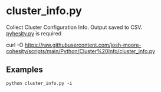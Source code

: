 
# **cluster_info.py**

   Collect Cluster Configuration Info.  Output saved to CSV.<br />
   [pyhesity.py](https://github.com/bseltz-cohesity/scripts/tree/master/python/pyhesity) is required 
   
   curl -O https://raw.githubusercontent.com/josh-moore-cohesity/scripts/main/Python/Cluster%20Info/cluster_info.py
 
## **Examples**

    python cluster_info.py -i

